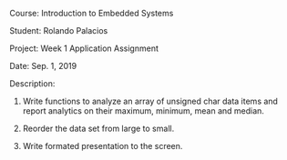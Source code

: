 Course: Introduction to Embedded Systems

Student: Rolando Palacios

Project: Week 1 Application Assignment

Date: Sep. 1, 2019

Description:

1. Write functions to analyze an array of unsigned char data items
and report analytics on their maximum, minimum, mean and median.

2. Reorder the data set from large to small.

3. Write formated presentation to the screen.


